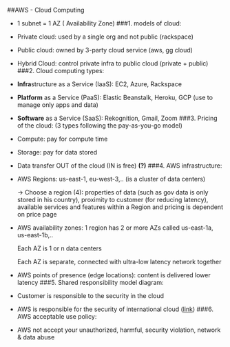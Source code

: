##AWS - Cloud Computing
- 1 subnet = 1 AZ ( Availability Zone)
###1. models of cloud:
- Private cloud: used by a single org and not public (rackspace)
- Public cloud: owned by 3-party cloud service (aws, gg cloud)
- Hybrid Cloud: control private infra to public cloud (private + public)
###2. Cloud computing types:
- **Infra**structure as a Service (IaaS): EC2, Azure, Rackspace
- **Platform** as a Service (PaaS): Elastic Beanstalk, Heroku, GCP (use to manage only apps and data)
- **Software** as a Service (SaaS): Rekognition, Gmail, Zoom
###3. Pricing of the cloud: (3 types following the pay-as-you-go model)
- Compute: pay for compute time
- Storage: pay for data stored
- Data transfer OUT of the cloud (IN is free) **(?)**
###4. AWS infrastructure:
- AWS Regions: us-east-1, eu-west-3,.. (is a cluster of data centers)

  -> Choose a region (4): properties of data (such as gov data is only stored in his country), proximity to customer (for reducing latency), available services and features within a Region and pricing is dependent on price page
- AWS availability zones: 1 region has 2 or more AZs called us-east-1a, us-east-1b,..
  
  Each AZ is 1 or n data centers
  
  Each AZ is separate, connected with ultra-low latency network together
- AWS points of presence (edge locations):  content is delivered lower latency
###5. Shared responsibility model diagram:
- Customer is responsible to the security in the cloud
- AWS is responsible for the security of international cloud ([link](https://aws.amazon.com/compliance/shared-responsibility-model/))
###6. AWS acceptable use policy:
- AWS not accept your unauthorized, harmful, security violation, network & data abuse

